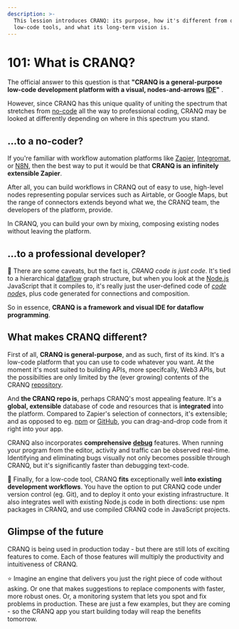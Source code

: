 ```yaml
---
description: >-
  This lession introduces CRANQ: its purpose, how it's different from other
  low-code tools, and what its long-term vision is.
---
```


# 101: What is CRANQ?

The official answer to this question is that **"CRANQ is a general-purpose low-code development platform with a visual, nodes-and-arrows** [**IDE**](https://en.wikipedia.org/wiki/Integrated\_development\_environment)**"** .

However, since CRANQ has this unique quality of uniting the spectrum that stretches from [no-code](https://en.wikipedia.org/wiki/No-code\_development\_platform) all the way to professional coding, CRANQ may be looked at differently depending on where in this spectrum you stand.

## ...to a no-coder?

If you're familiar with workflow automation platforms like [Zapier](https://zapier.com/), [Integromat](https://www.integromat.com/en), or [N8N](https://n8n.io/), then the best way to put it would be that **CRANQ is an infinitely extensible Zapier**.

After all, you can build workflows in CRANQ out of easy to use, high-level nodes representing popular services such as Airtable, or Google Maps, but the range of connectors extends beyond what we, the CRANQ team, the developers of the platform, provide.

In CRANQ, you can build your own by mixing, composing existing nodes without leaving the platform.

## ...to a professional developer?

:wrench: There are some caveats, but the fact is, _CRANQ code is just code_. It's tied to a hierarchical [dataflow](https://en.wikipedia.org/wiki/Dataflow\_programming) graph structure, but when you look at the [Node.js](https://nodejs.org) JavaScript that it compiles to, it's really just the user-defined code of [_code_ _node_](../../advanced/code-node.md)s, plus code generated for connections and composition.

So in essence, **CRANQ is a framework and visual IDE for dataflow programming**.

## What makes CRANQ different?

First of all, **CRANQ is general-purpose**, and as such, first of its kind. It's a low-code platform that you can use to code whatever you want. At the moment it's most suited to building APIs, more specifcally, Web3 APIs, but the possibilties are only limited by the (ever growing) contents of the CRANQ [repository](../../advanced/the-repo.md).

And **the CRANQ repo is**, perhaps CRANQ's most appealing feature. It's a **global, extensible** database of code and resources that is **integrated** into the platform. Compared to Zapier's selection of connectors, it's extensible; and as opposed to eg. [npm](https://npmjs.com) or [GitHub](https://github.com), you can drag-and-drop code from it right into your app.

CRANQ also incorporates **comprehensive** [**debug**](../106/) features. When running your program from the editor, activity and traffic can be observed real-time. Identifying and eliminating bugs visually not only becomes possible through CRANQ, but it's significantly faster than debugging text-code.

:wrench: Finally, for a low-code tool, CRANQ **fits** exceptionally well **into existing development workflows**. You have the option to put CRANQ code under version control (eg. Git), and to deploy it onto your existing infrastructure. It also integrates well with existing Node.js code in both directions: use npm packages in CRANQ, and use compiled CRANQ code in JavaScript projects.

## Glimpse of the future

CRANQ is being used in production today - but there are still lots of exciting features to come. Each of those features will multiply the productivity and intuitiveness of CRANQ.

:star: Imagine an engine that delivers you just the right piece of code without asking. Or one that makes suggestions to replace components with faster, more robust ones. Or, a monitoring system that lets you spot and fix problems in production. These are just a few examples, but they are coming - so the CRANQ app you start building today will reap the benefits tomorrow.

